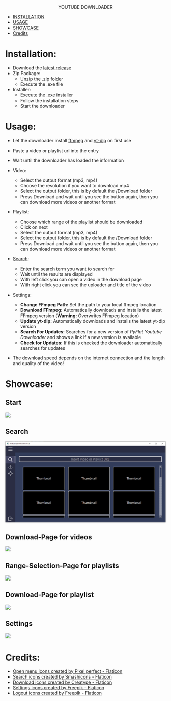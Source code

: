 <div align="center">
YOUTUBE DOWNLOADER
</div>

* [INSTALLATION](#installation)
* [USAGE](#usage)
* [SHOWCASE](#showcase)
* [Credits](#credits)

# Installation:
- Download the [latest release](https://github.com/JJSS-Johannes/YT-Downloader/releases/latest)
- Zip Package:
  - Unzip the .zip folder
  - Execute the .exe file
- Installer:
  - Execute the .exe installer
  - Follow the installation steps
  - Start the downloader

# Usage:
- Let the downloader install [ffmpeg](https://ffmpeg.org/) and [yt-dlp](https://github.com/yt-dlp/yt-dlp) on first use
- Paste a video or playlist url into the entry
- Wait until the downloader has loaded the information
- Video:
  - Select the output format (mp3, mp4)
  - Choose the resolution if you want to download mp4
  - Select the output folder, this is by default the /Download folder
  - Press Download and wait until you see the button again, then you can download more videos or another format
- Playlist:
  - Choose which range of the playlist should be downloaded
  - Click on next
  - Select the output format (mp3, mp4)
  - Select the output folder, this is by default the /Download folder
  - Press Download and wait until you see the button again, then you can download more videos or another format
- [Search](#search):
  - Enter the search term you want to search for
  - Wait until the results are displayed
  - With left click you can open a video in the download page
  - With right click you can see the uploader and title of the video
- Settings:
  - **Change FFmpeg Path:** Set the path to your local ffmpeg location
  - **Download FFmpeg:** Automatically downloads and installs the latest FFmpeg version (**Warning:** Overwrites FFmpeg location)
  - **Update yt-dlp:** Automatically downloads and installs the latest yt-dlp version
  - **Search For Updates:** Searches for a new version of *PyFlat Youtube Downloader* and shows a link if a new version is available
  - **Check for Updates:** If this is checked the downloader automatically searches for updates

- The download speed depends on the internet connection and the length and quality of the video!

# Showcase:
## Start

[![](https://github.com/JJSS-Johannes/YT-Downloader/blob/main/.github/Startpage.png)](#readme)
## Search

[![](https://github.com/PyFlat-Studios-JR/YT-Downloader/blob/main/.github/Search.png)](#search)
## Download-Page for videos

[![](https://github.com/JJSS-Johannes/YT-Downloader/blob/main/.github/Download_Video.png)](#readme)
## Range-Selection-Page for playlists

[![](https://github.com/JJSS-Johannes/YT-Downloader/blob/main/.github/Select_Playlist_Range.png)](#readme)
## Download-Page for playlist

[![](https://github.com/JJSS-Johannes/YT-Downloader/blob/main/.github/Download_Playlist.png)](#readme)
## Settings

[![](https://github.com/JJSS-Johannes/YT-Downloader/blob/main/.github/Settings.png)](#readme)

# Credits:
- <a href="https://www.flaticon.com/free-icons/open-menu" title="open menu icons">Open menu icons created by Pixel perfect - Flaticon</a>
- <a href="https://www.flaticon.com/free-icons/search" title="search icons">Search icons created by Smashicons - Flaticon</a>
- <a href="https://www.flaticon.com/free-icons/download" title="download icons">Download icons created by Creatype - Flaticon</a>
- <a href="https://www.flaticon.com/free-icons/settings" title="settings icons">Settings icons created by Freepik - Flaticon</a>
- <a href="https://www.flaticon.com/free-icons/logout" title="logout icons">Logout icons created by Freepik - Flaticon</a>
